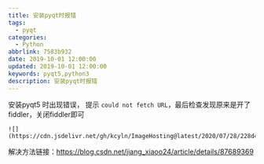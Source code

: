 ```yaml
---
title: 安装pyqt时报错
tags:
  - pyqt
categories:
  - Python
abbrlink: 7583b932
date: 2019-10-01 12:00:00
updated: 2019-10-01 12:00:00
keywords: pyqt5,python3
description: 安装pyqt时报错
---
```



安装pyqt5 时出现错误， 提示 `could not fetch URL`，最后检查发现原来是开了fiddler，关闭fiddler即可

    ![](https://cdn.jsdelivr.net/gh/kcyln/ImageHosting@latest/2020/07/28/228d472d3db177a3c03a2f058fdc7505.png)

解决方法链接：<https://blog.csdn.net/jiang_xiaoo24/article/details/87689369>

  ​